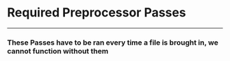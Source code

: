 # Required Preprocessor Passes

---


### These Passes have to be ran every time a file is brought in, we cannot function without them

